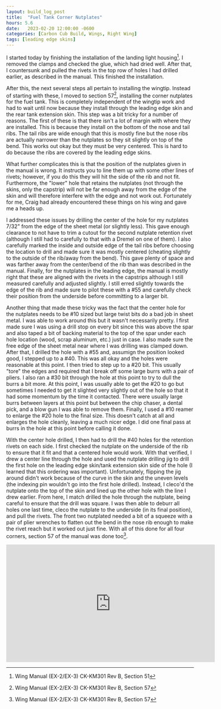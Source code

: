```yaml
---
layout: build_log_post
title:  "Fuel Tank Corner Nutplates"
hours: 5.6
date:   2023-02-20 12:00:00 -0600
categories: [Carbon Cub Build, Wings, Right Wing]
tags: [leading edge skins]
---
```


I started today by finishing the installation of the landing light housing[^section-51-ref]. I removed the clamps and checked the glue, which had dried well. After that, I countersunk and pulled the rivets in the top row of holes I had drilled earlier, as described in the manual. This finished the installation.

After this, the next several steps all pertain to installing the wingtip. Instead of starting with these, I moved to section 57[^section-57-ref], installing the corner nutplates for the fuel tank. This is completely independent of the wingtip work and had to wait until now because they install through the leading edge skin and the rear tank extension skin. This step was a bit tricky for a number of reasons. The first of these is that there isn't a lot of margin with where they are installed. This is because they install on the bottom of the nose and tail ribs. The tail ribs are wide enough that this is mostly fine but the nose ribs are actually narrower than the nutplates so they sit slightly on top of the bend. This works out okay but they must be very centered. This is hard to do because the ribs are covered by the leading edge skins.

What further complicates this is that the position of the nutplates given in the manual is wrong. It instructs you to line them up with some other lines of rivets; however, if you do this they will hit the side of the rib and not fit. Furthermore, the "lower" hole that retains the nutplates (not through the skins, only the capstrip) will not be far enough away from the edge of the skin and will therefore interfere with the edge and not work out. Fortunately for me, Craig had already encountered these things on his wing and gave me a heads up.

I addressed these issues by drilling the center of the hole for my nutplates 7/32" from the edge of the sheet metal (or slightly less). This gave enough clearance to not have to trim a cutout for the second nutplate retention rivet (although I still had to carefully to that with a Dremel on one of them). I also carefully marked the inside and outside edge of the tail ribs before choosing the location to drill and made sure it was mostly centered (cheating slightly to the outside of the rib/away from the bend). This gave plenty of space and was farther away from the center/bend of the rib than was described in the manual. Finally, for the nutplates in the leading edge, the manual is mostly right that these are aligned with the rivets in the capstrips although I still measured carefully and adjusted slightly. I still erred slightly towards the edge of the rib and made sure to pilot these with a #55 and carefully check their position from the underside before committing to a larger bit.

Another thing that made these tricky was the fact that the center hole for the nutplates needs to be #10 sized but large twist bits do a bad job in sheet metal. I was able to work around this but it wasn't necessarily pretty. I first made sure I was using a drill stop on every bit since this was above the spar and also taped a bit of backing material to the top of the spar under each hole location (wood, scrap aluminum, etc.) just in case. I also made sure the free edge of the sheet metal near where I was drilling was clamped down. After that, I drilled the hole with a #55 and, assumign the position looked good, I stepped up to a #40. This was all okay and the holes were reasonable at this point. I then tried to step up to a #20 bit. This usually "tore" the edges and required that I break off some large burrs with a pair of pliers. I also ran a #30 bit through the hole at this point to try to dull the burrs a bit more. At this point, I was usually able to get the #20 to go but sometimes I needed to get it slighted very slightly out of the hole so that it had some momentum by the time it contacted. There were usually large burrs between layers at this point but between the chip chaser, a dental pick, and a blow gun I was able to remove them. Finally, I used a #10 reamer to enlarge the #20 hole to the final size. This doesn't catch at all and enlarges the hole cleanly, leaving a much nicer edge. I did one final pass at burrs in the hole at this point before calling it done.

With the center hole drilled, I then had to drill the #40 holes for the retention rivets on each side. I first checked the nutplate on the underside of the rib to ensure that it fit and that a centered hole would work. With that verified, I drew a center line through the hole and used the nutplate drilling jig to drill the first hole on the leading edge skin/tank extension skin side of the hole (I learned that this ordering was important). Unfortunately, flipping the jig around didn't work because of the curve in the skin and the uneven levels (the indexing pin wouldn't go into the first hole drilled). Instead, I cleco'd the nutplate onto the top of the skin and lined up the other hole with the line I drew earlier. From here, I match drilled the hole through the nutplate, being careful to ensure that the drill was square. I was then able to deburr all holes one last time, cleco the nutplate to the underside (in its final position), and pull the rivets. The front two nutplated needed a bit of a squeeze with a pair of plier wrenches to flatten out the bend in the nose rib enough to make the rivet reach but it worked out just fine. With all of this done for all four corners, section 57 of the manual was done too[^section-57-ref].

<iframe width="560" height="315" src="https://www.youtube.com/embed/MoaISvmLilw" title="YouTube video player" frameborder="0" allow="accelerometer; autoplay; clipboard-write; encrypted-media; gyroscope; picture-in-picture; web-share" allowfullscreen></iframe>

[^section-51-ref]: Wing Manual (EX-2/EX-3) CK-KM301 Rev B, Section 51
[^section-57-ref]: Wing Manual (EX-2/EX-3) CK-KM301 Rev B, Section 57
